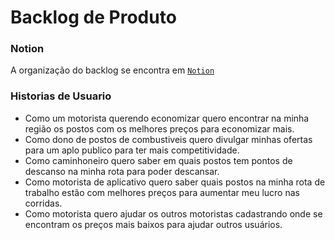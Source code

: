 # Backlog de Produto
### Notion
A organização do backlog se encontra em [```Notion```](https://emersongouveia.notion.site/emersongouveia/Pre-o-no-Posto-PDS-c0c85a0fbfc247fa803c3b4eaa0f0a21)
### Historias de Usuario
 - Como um motorista querendo economizar quero encontrar na minha região os postos com os melhores preços para economizar mais.
 - Como dono de postos de combustiveis quero divulgar minhas ofertas para um aplo publico para ter mais competitividade.
 - Como caminhoneiro quero saber em quais postos tem pontos de descanso na minha rota para poder descansar.
 - Como motorista de aplicativo quero saber quais postos na minha rota de trabalho estão com melhores preços para aumentar meu lucro nas corridas.
 - Como motorista quero ajudar os outros motoristas cadastrando onde se encontram os preços mais baixos para ajudar outros usuários. 
